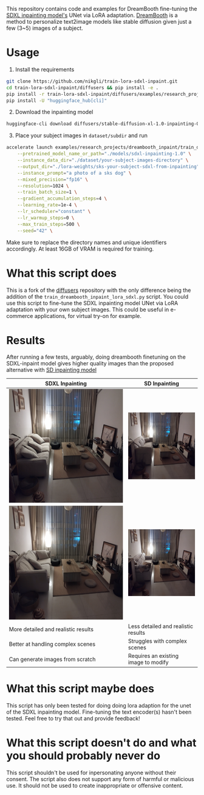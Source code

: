 This repository contains code and examples for DreamBooth fine-tuning the [SDXL inpainting model's](https://huggingface.co/diffusers/stable-diffusion-xl-1.0-inpainting-0.1) UNet via LoRA adaptation. 
[DreamBooth](https://arxiv.org/abs/2208.12242) is a method to personalize text2image models like stable diffusion given just a few (3~5) images of a subject.

# Usage

1. Install the requirements
```bash
git clone https://github.com/nikgli/train-lora-sdxl-inpaint.git
cd train-lora-sdxl-inpaint/diffusers && pip install -e .
pip install -r train-lora-sdxl-inpaint/diffusers/examples/research_projects/requirements.txt
pip install -U "huggingface_hub[cli]"
```
2. Download the inpainting model
```bash
huggingface-cli download diffusers/stable-diffusion-xl-1.0-inpainting-0.1 --local-dir ./models/sdxl-inpainting-1.0 --local-dir-use-symlinks False
```
3. Place your subject images in `dataset/subdir` and run
```bash
accelerate launch examples/research_projects/dreambooth_inpaint/train_dreambooth_inpaint_lora_sdxl.py \
    --pretrained_model_name_or_path="./models/sdxl-inpainting-1.0" \
    --instance_data_dir="./dataset/your-subject-images-directory" \
    --output_dir="./lora-weights/sks-your-subject-sdxl-from-inpainting" \
    --instance_prompt="a photo of a sks dog" \
    --mixed_precision="fp16" \
    --resolution=1024 \
    --train_batch_size=1 \
    --gradient_accumulation_steps=4 \
    --learning_rate=1e-4 \
    --lr_scheduler="constant" \
    --lr_warmup_steps=0 \
    --max_train_steps=500 \
    --seed="42" \
```

Make sure to replace the directory names and unique identifiers accordingly. At least 16GB of VRAM is required for training.

# What this script does

This is a fork of the [diffusers](https://github.com/huggingface/diffusers) repository with the only difference being the addition of the `train_dreambooth_inpaint_lora_sdxl.py` script. You could use this script to fine-tune the SDXL inpainting model UNet via LoRA adaptation with your own subject images. This could be useful in e-commerce applications, for virtual try-on for example.

# Results

After running a few tests, arguably, doing dreambooth finetuning on the SDXL-inpaint model gives higher quality images than the proposed alternative with [SD inpainting model](https://huggingface.co/runwayml/stable-diffusion-inpainting)

<!-- Table with result images -->
| SDXL Inpainting | SD Inpainting |
|---|---|
| <img src="results/home-1-sdxl-lora-inpainting-1.png" alt="SDXL Inpainting Example 1"> | <img src="results/home-1-lora-sd-inpainting-1.png" alt="SD Inpainting Example 1"> |
| <img src="results/home-1-sdxl-lora-inpainting-2.png" alt="SDXL Inpainting Example 2"> | <img src="results/home-1-lora-sd-inpainting-2.png" alt="SD Inpainting Example 2"> 
| More detailed and realistic results | Less detailed and realistic results |
| Better at handling complex scenes | Struggles with complex scenes |
| Can generate images from scratch | Requires an existing image to modify |

# What this script maybe does

This script has only been tested for doing doing lora adaption for the unet of the SDXL inpainting model. Fine-tuning the text encoder(s) hasn't been tested. Feel free to try that out and provide feedback!

# What this script doesn't do and what you should probably never do
This script shouldn't be used for inpersonating anyone without their consent. The script also does not support any form of harmful or malicious use. It should not be used to create inappropriate or offensive content.